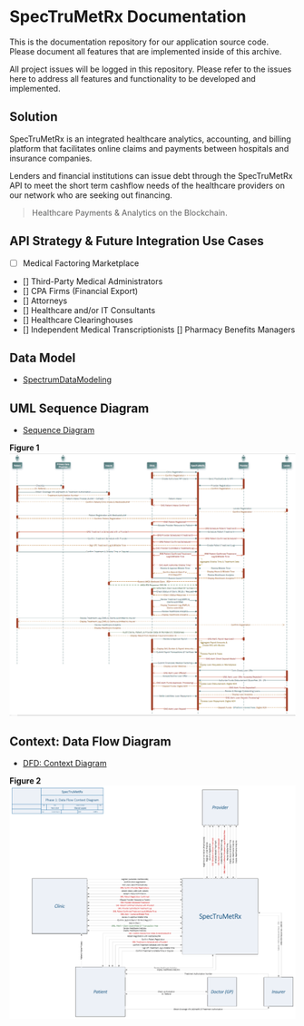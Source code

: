 # SpecTruMetRx Documentation

This is the documentation repository for our application source code. Please document all features that are implemented inside of this archive.

All project issues will be logged in this repository. Please refer to the issues here to address all features and functionality to be developed and implemented.

## Solution

SpecTruMetRx is an integrated healthcare analytics, accounting, and billing platform that facilitates online claims and payments between hospitals and insurance companies.

Lenders and financial institutions can issue debt through the SpecTruMetRx API to meet the short term cashflow needs of the healthcare providers on our network who are seeking out financing.

> Healthcare Payments & Analytics on the Blockchain.

## API Strategy & Future Integration Use Cases
- [ ] Medical Factoring Marketplace
- [] Third-Party Medical Administrators
- [] CPA Firms (Financial Export)
- [] Attorneys
- [] Healthcare and/or IT Consultants
- [] Healthcare Clearinghouses
- [] Independent Medical Transcriptionists
[] Pharmacy Benefits Managers

## Data Model
* [SpectrumDataModeling](https://github.com/SpecTruMetRx/Documentation/blob/master/DataModel.pdf)

## UML Sequence Diagram
* [Sequence Diagram](https://github.com/SpecTruMetRx/Documentation/blob/master/SpectrumUML.Sequence.Master.pdf)

**Figure 1**
![alt text](https://github.com/SpecTruMetRx/Documentation/blob/master/img/SpecSequenceUML.png "UML Sequence Diagram: Phase 1 +")

## Context: Data Flow Diagram
* [DFD: Context Diagram](https://github.com/SpecTruMetRx/Documentation/blob/master/SpectrumDataFlowDiagram.pdf)

**Figure 2**
![alt text](https://github.com/SpecTruMetRx/Documentation/blob/master/img/SpecContextDFD.Phase1.png "Context DFD: Phase 1")

